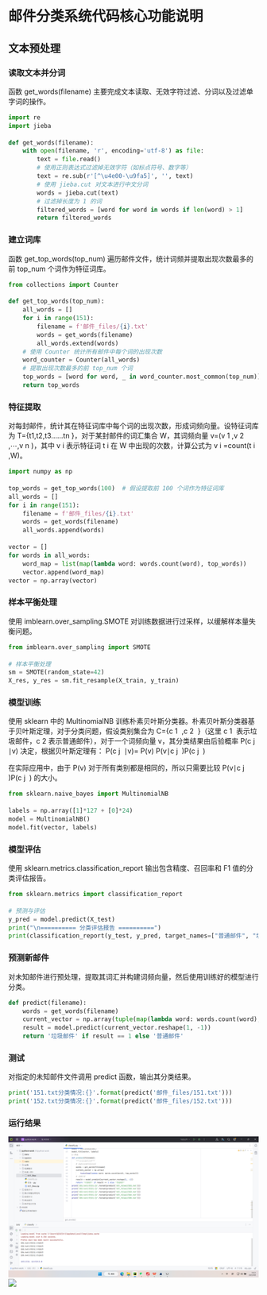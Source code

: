 # 邮件分类系统代码核心功能说明
## 文本预处理
### 读取文本并分词
函数 get_words(filename) 主要完成文本读取、无效字符过滤、分词以及过滤单字词的操作。
```python
import re
import jieba

def get_words(filename):
    with open(filename, 'r', encoding='utf-8') as file:
        text = file.read()
        # 使用正则表达式过滤掉无效字符（如标点符号、数字等）
        text = re.sub(r'[^\u4e00-\u9fa5]', '', text)
        # 使用 jieba.cut 对文本进行中文分词
        words = jieba.cut(text)
        # 过滤掉长度为 1 的词
        filtered_words = [word for word in words if len(word) > 1]
        return filtered_words
```
### 建立词库
函数 get_top_words(top_num) 遍历邮件文件，统计词频并提取出现次数最多的前 top_num 个词作为特征词库。
```python
from collections import Counter

def get_top_words(top_num):
    all_words = []
    for i in range(151):
        filename = f'邮件_files/{i}.txt'
        words = get_words(filename)
        all_words.extend(words)
    # 使用 Counter 统计所有邮件中每个词的出现次数
    word_counter = Counter(all_words)
    # 提取出现次数最多的前 top_num 个词
    top_words = [word for word, _ in word_counter.most_common(top_num)]
    return top_words
```
### 特征提取
对每封邮件，统计其在特征词库中每个词的出现次数，形成词频向量。设特征词库为 T={t1,t2,t3......tn
 }，对于某封邮件的词汇集合 W，其词频向量 v=(v 
1
,v 
2 ,⋯,v 
n
​)，其中 v 
i
表示特征词 t 
i
在 W 中出现的次数，计算公式为 v 
i
​
 =count(t 
i
​
 ,W)。
```python
import numpy as np

top_words = get_top_words(100)  # 假设提取前 100 个词作为特征词库
all_words = []
for i in range(151):
    filename = f'邮件_files/{i}.txt'
    words = get_words(filename)
    all_words.append(words)

vector = []
for words in all_words:
    word_map = list(map(lambda word: words.count(word), top_words))
    vector.append(word_map)
vector = np.array(vector)
```
### 样本平衡处理
使用 imblearn.over_sampling.SMOTE 对训练数据进行过采样，以缓解样本量失衡问题。
```python
from imblearn.over_sampling import SMOTE

# 样本平衡处理
sm = SMOTE(random_state=42)
X_res, y_res = sm.fit_resample(X_train, y_train)
```
### 模型训练
使用 sklearn 中的 MultinomialNB 训练朴素贝叶斯分类器。朴素贝叶斯分类器基于贝叶斯定理，对于分类问题，假设类别集合为 C={c 
1
​
 ,c 
2
​
 }（这里 c 
1
​
  表示垃圾邮件，c 
2
​
  表示普通邮件），对于一个词频向量 v，其分类结果由后验概率 P(c 
j
​
 ∣v) 决定，根据贝叶斯定理有：
P(c 
j
​
 ∣v)= 
P(v)
P(v∣c 
j
​
 )P(c 
j
​
 )
​
 
在实际应用中，由于 P(v) 对于所有类别都是相同的，所以只需要比较 P(v∣c 
j
​
 )P(c 
j
​
 ) 的大小。
```python
from sklearn.naive_bayes import MultinomialNB

labels = np.array([1]*127 + [0]*24)
model = MultinomialNB()
model.fit(vector, labels)
```
### 模型评估
使用 sklearn.metrics.classification_report 输出包含精度、召回率和 F1 值的分类评估报告。
```python
from sklearn.metrics import classification_report

# 预测与评估
y_pred = model.predict(X_test)
print("\n========== 分类评估报告 ==========")
print(classification_report(y_test, y_pred, target_names=["普通邮件", "垃圾邮件"]))
```
### 预测新邮件
对未知邮件进行预处理，提取其词汇并构建词频向量，然后使用训练好的模型进行分类。
```python
def predict(filename):
    words = get_words(filename)
    current_vector = np.array(tuple(map(lambda word: words.count(word), top_words)))
    result = model.predict(current_vector.reshape(1, -1))
    return '垃圾邮件' if result == 1 else '普通邮件'
```
### 测试
对指定的未知邮件文件调用 predict 函数，输出其分类结果。
```python
print('151.txt分类情况:{}'.format(predict('邮件_files/151.txt')))
print('152.txt分类情况:{}'.format(predict('邮件_files/152.txt')))
```
### 运行结果
<img src="https://github.com/wh2531000/QZX/blob/main/bayes-mails-classify-master-main/%E8%BF%90%E8%A1%8C%E7%BB%93%E6%9E%9C.png?raw=true" alt="运行结果">
<img src="https://github.com/wh2531000/QZX/blob/main/bayes-mails-classify-master-main/%E8%BF%90%E8%A1%8C%E7%BB%93%E6%9E%9C2.pngalt="运行结果2">

